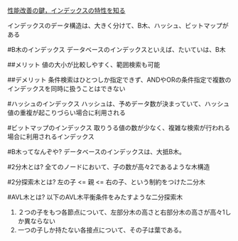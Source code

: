[性能改善の鍵，インデックスの特性を知る](http://gihyo.jp/dev/serial/01/sql_academy2/000701)

インデックスのデータ構造は、大きく分けて、B木、ハッシュ、ビットマップがある


#B木のインデックス
データベースのインデックスといえば、たいていは、B木

##メリット
値の大小が比較しやすく、範囲検索も可能

##デメリット
条件検索はひとつしか指定できず、ANDやORの条件指定で複数のインデックスを同時に扱うことはできない

#ハッシュのインデックス
ハッシュは、予めデータ数が決まっていて、ハッシュ値の重複が起こりづらい場合に利用される

#ビットマップのインデックス
取りうる値の数が少なく、複雑な検索が行われる場合に利用されるインデックス

#B木ってなんぞや?
データベースのインデックスは、大抵B木。

#2分木とは?
全てのノードにおいて、子の数が高々2であるような木構造

#2分探索木とは?
左の子 <= 親 <= 右の子、という制約をつけた二分木

#AVL木とは?
以下のAVL木平衡条件をみたすような二分探索木

1. ２つの子をもつ各節点について、左部分木の高さと右部分木の高さが高々1しか異ならない
2. 一つの子しか持たない各接点について、その子は葉である。
